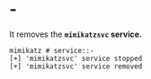 # -

It removes the ****`mimikatzsvc` service**.**

```text
mimikatz # service::-
[+] 'mimikatzsvc' service stopped
[+] 'mimikatzsvc' service removed
```

